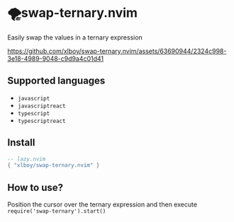 # 🌪️swap-ternary.nvim

Easily swap the values in a ternary expression

https://github.com/xlboy/swap-ternary.nvim/assets/63690944/2324c998-3e18-4989-9048-c9d9a4c01d41

## Supported languages

- `javascript`
- `javascriptreact`
- `typescript`
- `typescriptreact`

## Install

```lua
-- lazy.nvim
{ "xlboy/swap-ternary.nvim" }
```

## How to use?

Position the cursor over the ternary expression and then execute `require('swap-ternary').start()`
